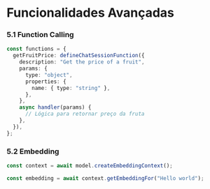 # Funcionalidades Avançadas

### 5.1 Function Calling

```typescript
const functions = {
  getFruitPrice: defineChatSessionFunction({
    description: "Get the price of a fruit",
    params: {
      type: "object",
      properties: {
        name: { type: "string" },
      },
    },
    async handler(params) {
      // Lógica para retornar preço da fruta
    },
  }),
};
```

### 5.2 Embedding

```typescript
const context = await model.createEmbeddingContext();
```

```typescript
const embedding = await context.getEmbeddingFor("Hello world");
```
